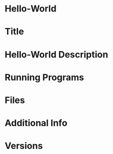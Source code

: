 # Hello-World
# Title
# Hello-World Description
# Running Programs
# Files
# Additional Info
# Versions
